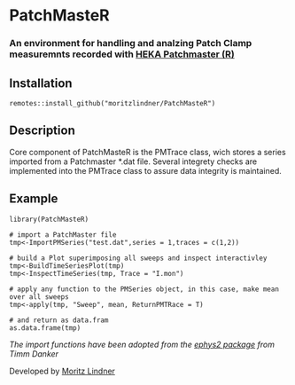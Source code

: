 # PatchMasteR
### An environment for handling and analzing Patch Clamp measuremnts recorded with [HEKA Patchmaster (R)](https://www.heka.com/downloads/downloads_main.html#down_patchmaster) 

## Installation
```{r}
remotes::install_github("moritzlindner/PatchMasteR")
```

## Description

Core component of PatchMasteR is the PMTrace class, wich stores a series imported from a Patchmaster *.dat file. Several integrety checks are implemented into the PMTrace class to assure data integrity is maintained.

## Example
```{r}
library(PatchMasteR)

# import a PatchMaster file
tmp<-ImportPMSeries("test.dat",series = 1,traces = c(1,2))

# build a Plot superimposing all sweeps and inspect interactivley
tmp<-BuildTimeSeriesPlot(tmp)
tmp<-InspectTimeSeries(tmp, Trace = "I.mon")

# apply any function to the PMSeries object, in this case, make mean over all sweeps
tmp<-apply(tmp, "Sweep", mean, ReturnPMTRace = T)

# and return as data.fram
as.data.frame(tmp)
```


*The import functions have been adopted from the [ephys2 package](https://github.com/tdanker/ephys2) from Timm Danker*

Developed by [Moritz Lindner](https://www.uni-marburg.de/en/fb20/departments/physiology/research/dominik-oliver-lab/research2/retinal-physiology-and-gene-therapy)
